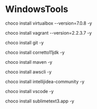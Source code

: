 # WindowsTools

choco install virtualbox --version=7.0.8 -y

choco install vagrant --version=2.2.3.7 -y

choco install git -y

choco install corretto11jdk -y

choco install maven -y

choco install awscli -y

choco install intellijidea-community -y

choco install vscode -y

choco install sublimetext3.app -y
